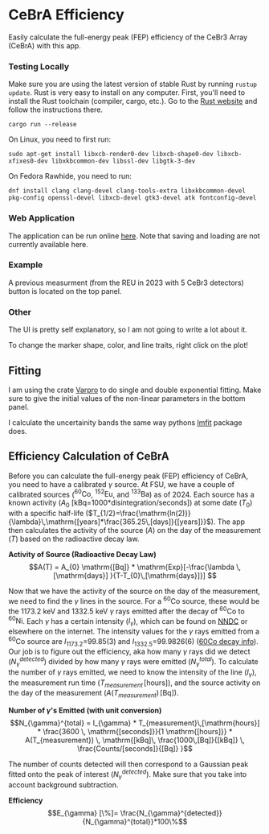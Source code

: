 # CeBrA Efficiency

Easily calculate the full-energy peak (FEP) efficiency of the CeBr3 Array (CeBrA) with this app.  

### Testing Locally

Make sure you are using the latest version of stable Rust by running `rustup update`. Rust is very easy to install on any computer. First, you'll need to install the Rust toolchain (compiler, cargo, etc.). Go to the [Rust website](https://www.rust-lang.org/tools/install) and follow the instructions there.

`cargo run --release`

On Linux, you need to first run:

`sudo apt-get install libxcb-render0-dev libxcb-shape0-dev libxcb-xfixes0-dev libxkbcommon-dev libssl-dev libgtk-3-dev`

On Fedora Rawhide, you need to run:

`dnf install clang clang-devel clang-tools-extra libxkbcommon-devel pkg-config openssl-devel libxcb-devel gtk3-devel atk fontconfig-devel`

### Web Application

The application can be run online [here](https://alconley.github.io/cebra_efficiency/). Note that saving and loading are not currently available here.

### Example

A previous measurment (from the REU in 2023 with 5 CeBr3 detectors) button is located on the top panel.

### Other

The UI is pretty self explanatory, so I am not going to write a lot about it.

To change the marker shape, color, and line traits, right click on the plot!

## Fitting

I am using the crate [Varpro](https://github.com/geo-ant/varpro) to do single and double exponential fitting. Make sure to give the initial values of the non-linear parameters in the bottom panel.

I calculate the uncertainity bands the same way pythons [lmfit](https://github.com/lmfit/lmfit-py) package does.

## Efficiency Calculation of CeBrA

Before you can calculate the full-energy peak (FEP) efficiency of CeBrA, you need to have a calibrated $\gamma$ source. At FSU, we have a couple of calibrated sources ($^{60}\mathrm{Co}$, $^{152}\mathrm{Eu}$, and $^{133}\mathrm{Ba}$) as of 2024. Each source has a known activity ($A_{0}$ [kBq=1000*disintegration/seconds]) at some date ($T_{0}$) with a specific half-life ($T_{1/2}=\frac{\mathrm{ln(2)}}{\lambda}\,\mathrm{[years]*\frac{365.25\,[days]}{[years]}}$). The app then calculates the activity of the source ($A$) on the day of the measurement ($T$) based on the radioactive decay law.

**Activity of Source (Radioactive Decay Law)**
$$A(T) = A_{0} \mathrm{[Bq]} * \mathrm{Exp}[-\frac{\lambda \,[\mathrm{days}] }{T-T_{0}\,[\mathrm{days}]}] $$

Now that we have the activity of the source on the day of the measurement, we need to find the $\gamma$ lines in the source. For a $^{60}\mathrm{Co}$ source, these would be the 1173.2 keV and 1332.5 keV $\gamma$ rays emitted after the decay of $^{60}\mathrm{Co}$ to $^{60}\mathrm{Ni}$. Each $\gamma$ has a certain intensity ($I_{\gamma}$), which can be found on [NNDC](https://www.nndc.bnl.gov/nudat3/) or elsewhere on the internet. The intensity values for the $\gamma$ rays emitted from a $^{60}\mathrm{Co}$ source are $I_{1173.2}$=99.85(3) and $I_{1332.5}$=99.9826(6) ([60Co decay info](https://www.nndc.bnl.gov/nudat3/decaysearchdirect.jsp?nuc=60Co&unc=NDS)). Our job is to figure out the efficiency, aka how many $\gamma$ rays did we detect ($N_{\gamma}^{detected}$) divided by how many $\gamma$ rays were emitted ($N_{\gamma}^{total}$). To calculate the number of $\gamma$ rays emitted, we need to know the intensity of the line ($I_{\gamma}$), the measurement run time ($T_{measurement}\,[\mathrm{hours}]$), and the source activity on the day of the measurement ($A(T_{measurement})\,\mathrm{[Bq]}$).

**Number of $\gamma$'s Emitted (with unit conversion)**
$$N_{\gamma}^{total} = I_{\gamma} * T_{measurement}\,[\mathrm{hours}] * \frac{3600 \, \mathrm{[seconds]}}{1 \mathrm{[hours]}} * A(T_{measurement}) \, \mathrm{[kBq]\, \frac{1000\,[Bq]}{[kBq]} \, \frac{Counts/[seconds]}{[Bq]} }$$

The number of counts detected will then correspond to a Gaussian peak fitted onto the peak of interest ($N_{\gamma}^{detected}$). Make sure that you take into account background subtraction.

**Efficiency**
$$E_{\gamma} [\%]= \frac{N_{\gamma}^{detected}}{N_{\gamma}^{total}}*100\%$$